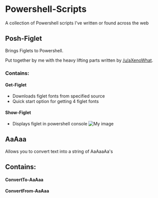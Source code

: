 # Powershell-Scripts
A collection of Powershell scripts I've written or found across the web

## Posh-Figlet
Brings Figlets to Powershell.

Put together by me with the heavy lifting parts written by [/u/aXenoWhat](https://www.reddit.com/user/aXenoWhat).
### Contains:
#### Get-Figlet
  - Downloads figlet fonts from specified source
  - Quick start option for getting 4 figlet fonts

#### Show-Figlet
  - Displays figlet in powershell console
  ![My image](http://puu.sh/uU716.png)

## AaAaa
Allows you to convert text into a string of AaAaaAa's

## Contains:
#### ConvertTo-AaAaa

#### ConvertFrom-AaAaa
